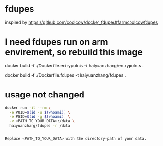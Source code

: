 # fdupes


inspired by https://github.com/coolcow/docker_fdupes#farmcoolcowfdupes



# I need fdupes run on arm envirement, so rebuild this image

 docker build -f ./Dockerfile.entrypoints -t haiyuanzhang/entrypoints .

 docker build -f ./Dockerfile.fdupes -t haiyuanzhang/fdupes .


# usage not changed

```sh
docker run -it --rm \
  -e PUID=$(id -u $(whoami)) \
  -e PGID=$(id -g $(whoami)) \
  -v <PATH_TO_YOUR_DATA>:/data \
  haiyuanzhang/fdupes -r /data


Replace <PATH_TO_YOUR_DATA> with the directory-path of your data.
```